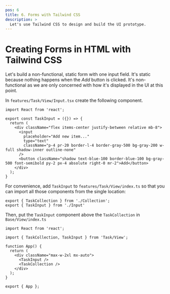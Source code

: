 ```yaml
---
pos: 6
title: 6. Forms with Tailwind CSS
description: >
  Let's use Tailwind CSS to design and build the UI prototype.
---
```


# Creating Forms in HTML with Tailwind CSS

Let's build a non-functional, static form with one input field. It's static because nothing happens when the *Add* button is clicked. It's non-functional as we are only concerned with how it's displayed in the UI at this point.

In `features/Task/View/Input.tsx` create the following component.

```tsx
import React from 'react';

export const TaskInput = ({}) => {
  return (
    <div className="flex items-center justify-between relative mb-8">
      <input
        placeholder="Add new item..."
        type="text"
        className="p-4 pr-20 border-l-4 border-gray-500 bg-gray-200 w-full shadow-inner outline-none"
      />
      <button className="shadow text-blue-100 border-blue-100 bg-gray-500 font-semibold py-2 px-4 absolute right-0 mr-2">Add</button>
    </div>
  );
}
```

For convenience, add `TaskInput` to `features/Task/View/index.ts` so that you can import all those components from the single location:

```ts{2}
export { TaskCollection } from './Collection';
export { TaskInput } from './Input'
```

Then, put the `TaskInput` component above the `TaskCollection` in `Base/View/index.ts`

```tsx{3,8}
import React from 'react';

import { TaskCollection, TaskInput } from 'Task/View';

function App() {
  return (
    <div className="max-w-2xl mx-auto">
      <TaskInput />
      <TaskCollection />
    </div>
  );
}

export { App };
```
